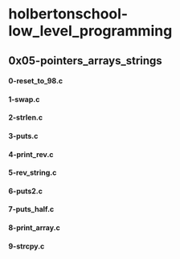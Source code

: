 # holbertonschool-low_level_programming
## 0x05-pointers_arrays_strings

#### 0-reset_to_98.c
#### 1-swap.c
#### 2-strlen.c
#### 3-puts.c
#### 4-print_rev.c
#### 5-rev_string.c
#### 6-puts2.c
#### 7-puts_half.c
#### 8-print_array.c
#### 9-strcpy.c